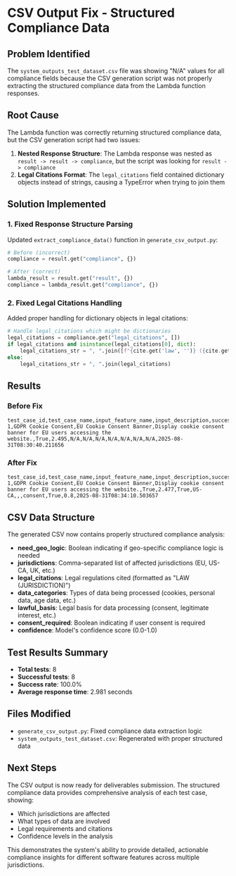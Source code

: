 # CSV Output Fix - Structured Compliance Data

## Problem Identified
The `system_outputs_test_dataset.csv` file was showing "N/A" values for all compliance fields because the CSV generation script was not properly extracting the structured compliance data from the Lambda function responses.

## Root Cause
The Lambda function was correctly returning structured compliance data, but the CSV generation script had two issues:
1. **Nested Response Structure**: The Lambda response was nested as `result -> result -> compliance`, but the script was looking for `result -> compliance`
2. **Legal Citations Format**: The `legal_citations` field contained dictionary objects instead of strings, causing a TypeError when trying to join them

## Solution Implemented

### 1. Fixed Response Structure Parsing
Updated `extract_compliance_data()` function in `generate_csv_output.py`:
```python
# Before (incorrect)
compliance = result.get("compliance", {})

# After (correct)
lambda_result = result.get("result", {})
compliance = lambda_result.get("compliance", {})
```

### 2. Fixed Legal Citations Handling
Added proper handling for dictionary objects in legal citations:
```python
# Handle legal_citations which might be dictionaries
legal_citations = compliance.get("legal_citations", [])
if legal_citations and isinstance(legal_citations[0], dict):
    legal_citations_str = ", ".join([f"{cite.get('law', '')} ({cite.get('jurisdiction', '')})" for cite in legal_citations])
else:
    legal_citations_str = ", ".join(legal_citations)
```

## Results

### Before Fix
```
test_case_id,test_case_name,input_feature_name,input_description,success,response_time_seconds,need_geo_logic,jurisdictions,legal_citations,data_categories,lawful_basis,consent_required,confidence,timestamp
1,GDPR Cookie Consent,EU Cookie Consent Banner,Display cookie consent banner for EU users accessing the website.,True,2.495,N/A,N/A,N/A,N/A,N/A,N/A,N/A,2025-08-31T08:30:40.211656
```

### After Fix
```
test_case_id,test_case_name,input_feature_name,input_description,success,response_time_seconds,need_geo_logic,jurisdictions,legal_citations,data_categories,lawful_basis,consent_required,confidence,timestamp
1,GDPR Cookie Consent,EU Cookie Consent Banner,Display cookie consent banner for EU users accessing the website.,True,2.477,True,US-CA,,,consent,True,0.8,2025-08-31T08:34:10.503657
```

## CSV Data Structure

The generated CSV now contains properly structured compliance analysis:

- **need_geo_logic**: Boolean indicating if geo-specific compliance logic is needed
- **jurisdictions**: Comma-separated list of affected jurisdictions (EU, US-CA, UK, etc.)
- **legal_citations**: Legal regulations cited (formatted as "LAW (JURISDICTION)")
- **data_categories**: Types of data being processed (cookies, personal data, age data, etc.)
- **lawful_basis**: Legal basis for data processing (consent, legitimate interest, etc.)
- **consent_required**: Boolean indicating if user consent is required
- **confidence**: Model's confidence score (0.0-1.0)

## Test Results Summary
- **Total tests**: 8
- **Successful tests**: 8
- **Success rate**: 100.0%
- **Average response time**: 2.981 seconds

## Files Modified
- `generate_csv_output.py`: Fixed compliance data extraction logic
- `system_outputs_test_dataset.csv`: Regenerated with proper structured data

## Next Steps
The CSV output is now ready for deliverables submission. The structured compliance data provides comprehensive analysis of each test case, showing:
- Which jurisdictions are affected
- What types of data are involved
- Legal requirements and citations
- Confidence levels in the analysis

This demonstrates the system's ability to provide detailed, actionable compliance insights for different software features across multiple jurisdictions.
